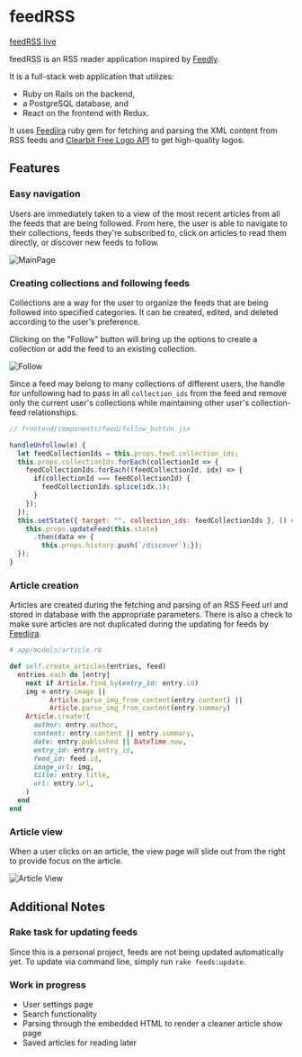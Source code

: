 # feedRSS

[feedRSS live][heroku]

[heroku]: https://thefeedrss.herokuapp.com/

feedRSS is an RSS reader application inspired by [Feedly].

[Feedly]: https://www.feedly.com/

It is a full-stack web application that utilizes:
- Ruby on Rails on the backend,
- a PostgreSQL database, and
- React on the frontend with Redux.

It uses [Feedjira] ruby gem for fetching and parsing the XML content from RSS feeds and [Clearbit Free Logo API] to get high-quality logos.

[Feedjira]: http://feedjira.com/
[Clearbit Free Logo API]: https://clearbit.com/logo

## Features

### Easy navigation
Users are immediately taken to a view of the most recent articles from all the feeds that are being followed. From here, the user is able to navigate to their collections, feeds they're subscribed to, click on articles to read them directly, or discover new feeds to follow.

![MainPage](https://s3.us-east-2.amazonaws.com/feedrss-pro/today.png)

### Creating collections and following feeds
Collections are a way for the user to organize the feeds that are being followed into specified categories. It can be created, edited, and deleted according to the user's preference.

Clicking on the "Follow" button will bring up the options to create a collection or add the feed to an existing collection.

![Follow](https://s3.us-east-2.amazonaws.com/feedrss-pro/follow.png)

Since a feed may belong to many collections of different users, the handle for unfollowing had to pass in all `collection_ids` from the feed and remove only the current user's collections while maintaining other user's collection-feed relationships.

```js
// frontend/components/feed/follow_button.jsx

handleUnfollow(e) {
  let feedCollectionIds = this.props.feed.collection_ids;
  this.props.collectionIds.forEach(collectionId => {
    feedCollectionIds.forEach((feedCollectionId, idx) => {
      if(collectionId === feedCollectionId) {
        feedCollectionIds.splice(idx,1);
      }
    });
  });
  this.setState({ target: "", collection_ids: feedCollectionIds }, () => {
    this.props.updateFeed(this.state)
      .then(data => {
        this.props.history.push(`/discover`);});
  });
}
```

### Article creation
Articles are created during the fetching and parsing of an RSS Feed url and stored in database with the appropriate parameters. There is also a check to make sure articles are not duplicated during the updating for feeds by [Feedjira].

```ruby
# app/models/article.rb

def self.create_articles(entries, feed)
  entries.each do |entry|
    next if Article.find_by(entry_id: entry.id)
    img = entry.image ||
          Article.parse_img_from_content(entry.content) ||
          Article.parse_img_from_content(entry.summary)
    Article.create!(
      author: entry.author,
      content: entry.content || entry.summary,
      date: entry.published || DateTime.now,
      entry_id: entry.entry_id,
      feed_id: feed.id,
      image_url: img,
      title: entry.title,
      url: entry.url,
    )
  end
end
```

### Article view
When a user clicks on an article, the view page will slide out from the right to provide focus on the article.

![Article View](https://s3.us-east-2.amazonaws.com/feedrss-pro/article_show.png)

## Additional Notes

### Rake task for updating feeds
Since this is a personal project, feeds are not being updated automatically yet. To update via command line, simply run `rake feeds:update`.

### Work in progress
- User settings page
- Search functionality
- Parsing through the embedded HTML to render a cleaner article show page
- Saved articles for reading later
